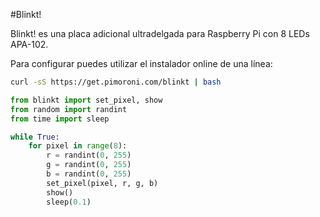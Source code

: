<!--
---
name: 'Blinkt!'
class: board
type: led
formfactor: Otro
manufacturer: Pimoroni
description: Slimline board with 8 super-bright RGB LED indicators
url: http://blog.pimoroni.com/blinkt/
github: https://github.com/pimoroni/blinkt
buy: https://shop.pimoroni.com/products/blinkt
image: 'blinkt.png'
pincount: 40
eeprom: no
power:
  '4':
ground:
  '6':
pin:
  '16':
    name: Data
    mode: output
    active: high
  '18':
    name: Clock
    mode: output
    active: high
-->
#Blinkt!

Blinkt! es una placa adicional ultradelgada para Raspberry Pi con 8 LEDs APA-102.

Para configurar puedes utilizar el instalador online de una línea:

```bash
curl -sS https://get.pimoroni.com/blinkt | bash
```

```python
from blinkt import set_pixel, show
from random import randint
from time import sleep

while True:
    for pixel in range(8):
        r = randint(0, 255)
        g = randint(0, 255)
        b = randint(0, 255)
        set_pixel(pixel, r, g, b)
        show()
        sleep(0.1)
```
